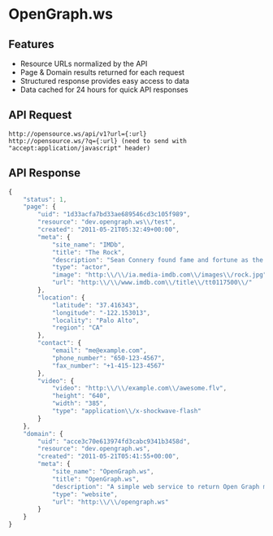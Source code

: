 # OpenGraph.ws

## Features

* Resource URLs normalized by the API
* Page & Domain results returned for each request
* Structured response provides easy access to data 
* Data cached for 24 hours for quick API responses

## API Request
	http://opensource.ws/api/v1?url={:url}
	http://opensource.ws/?q={:url} (need to send with "accept:application/javascript" header)
	
## API Response
```javascript
{
    "status": 1,
    "page": {
        "uid": "1d33acfa7bd33ae689546cd3c105f989",
        "resource": "dev.opengraph.ws\\/test",
        "created": "2011-05-21T05:32:49+00:00",
        "meta": {
            "site_name": "IMDb",
            "title": "The Rock",
            "description": "Sean Connery found fame and fortune as the suave, sophisticated British agent, James Bond.",
            "type": "actor",
            "image": "http:\\/\\/ia.media-imdb.com\\/images\\/rock.jpg",
            "url": "http:\\/\\/www.imdb.com\\/title\\/tt0117500\\/"
        },
        "location": {
            "latitude": "37.416343",
            "longitude": "-122.153013",
            "locality": "Palo Alto",
            "region": "CA"
        },
        "contact": {
            "email": "me@example.com",
            "phone_number": "650-123-4567",
            "fax_number": "+1-415-123-4567"
        },
        "video": {
            "video": "http:\\/\\/example.com\\/awesome.flv",
            "height": "640",
            "width": "385",
            "type": "application\\/x-shockwave-flash"
        }
    },
    "domain": {
        "uid": "acce3c70e613974fd3cabc9341b3458d",
        "resource": "dev.opengraph.ws",
        "created": "2011-05-21T05:41:55+00:00",
        "meta": {
            "site_name": "OpenGraph.ws",
            "title": "OpenGraph.ws",
            "description": "A simple web service to return Open Graph meta data.",
            "type": "website",
            "url": "http:\\/\\/opengraph.ws"
        }
    }
}
```